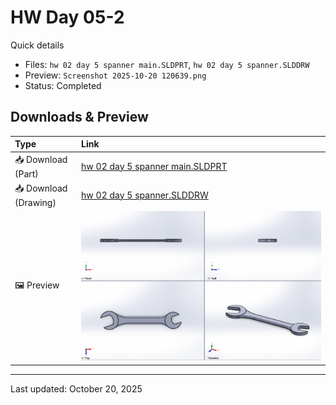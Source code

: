 # HW Day 05-2

Quick details
- Files: `hw 02 day 5 spanner main.SLDPRT`, `hw 02 day 5 spanner.SLDDRW`
- Preview: `Screenshot 2025-10-20 120639.png`
- Status: Completed

## Downloads & Preview

| Type | Link |
|:---|:---|
| 📥 Download (Part) | [hw 02 day 5 spanner main.SLDPRT](./hw%2002%20day%205%20spanner%20main.SLDPRT) |
| 📥 Download (Drawing) | [hw 02 day 5 spanner.SLDDRW](./hw%2002%20day%205%20spanner.SLDDRW) |
| 🖼️ Preview | ![Preview](./Screenshot%202025-10-20%20120639.png) |

---

Last updated: October 20, 2025

